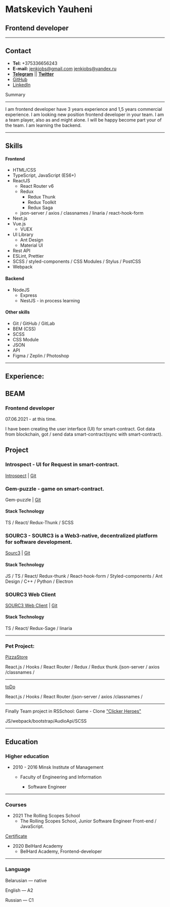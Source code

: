 # Matskevich Yauheni

## Frontend developer

---

## Contact

- **Tel:** +375336656243
- **E-mail:** <jenkjobs@gmail.com> <jenkjobs@yandex.ru>
- **[Telegram](https://t.me/JenkDi)** || **[Twitter](https://twitter.com/Jenk_JS)**
- [GitHub](https://github.com/JenkJS)
- [LinkedIn](https://www.linkedin.com/in/jenkjs/)

Summary

---
I am frontend developer have 3 years experience and 1,5 years commercial experience.  I am looking new position frontend developer in your team. I am a team player, also as and might alone. I will be happy become part your of the team.
I am learning the backend.

---
## Skills

#### Frontend

- HTML/CSS
- TypeScript, JavaScript (ES6+)
- ReactJS
  - React Router v6
  - Redux
    - Redux Thunk
    - Redux Toolkit
    - Redux Saga
  - json-server / axios / classnames / linaria / react-hook-form
- Next.js
- Vue.js
  - VUEX
- UI Library
  - Ant Design
  - Material UI
- Rest API
- ESLint, Prettier
- SCSS / styled-components / CSS Modules / Stylus / PostCSS
- Webpack

#### Backend
 - NodeJS
   - Express
   - NestJS - in process learning
#### Other skills

- Git / GitHub / GitLab
- BEM (CSS)
- SCSS
- CSS Module
- JSON
- API
- Figma / Zeplin / Photoshop
---
## Experience:
## BEAM
  ### Frontend developer

  07.06.2021 - at this time.

  I have been creating the user interface (UI) for smart-contract. Got data from blockchain,  got / send data smart-contract(sync with smart-contract).
  ## Project
  ### Introspect - UI for Request in smart-contract.

  [Introspect](https://sixstringer91.github.io/beam-dapps/) |  [Git](https://github.com/BeamMW/beam-dapps/tree/main/introspect) 

### Gem-puzzle - game on smart-contract.

  Gem-puzzle |  [Git](https://github.com/BeamMW/beam-dapps/tree/main/gem_puzzle_fe)

#### Stack Technology

TS / React/ Redux-Thunk / SCSS

  ### SOURC3 -  SOURC3 is a Web3-native, decentralized platform for software development.

  [Sourc3](https://app.sourc3.xyz) |  [Git](https://github.com/SOURC3XYZ)
  
  #### Stack Technology

JS / TS / React/ Redux-thunk / React-hook-form / Styled-components / Ant Design / C++ / Python / Electron

  ### SOURC3 Web Client

  [SOURC3 Web Client](https://app.sourc3.xyz/download) |  [Git](https://github.com/SOURC3XYZ/Sourc3-Web-Client)

#### Stack Technology

TS / React/ Redux-Sage / linaria

---
### Pet Project:

[PizzaStore](https://pizzas-store.herokuapp.com)


React.js / Hooks / React Router / Redux / Redux thunk /json-server / axios /classnames /

---

[toDo](https://github.com/JenkJS/todo)

React.js / Hooks / React Router /json-server / axios /classnames /

---

Finally Team project in RSSchool: Game - Clone ["Clicker Heroes"](https://doleur.github.io/rsclone/)

JS/webpack/bootstrap/AudioApi/SCSS

---

## Education

### Higher education

- 2010 - 2016 Minsk Institute of Management

  - Faculty of Engineering and Information

    - Software Engineer

---

### Courses

- 2021 The Rolling Scopes School
  - The Rolling Scopes School, Junior Software Engineer Front-end / JavaScript.

[Certificate](https://app.rs.school/certificate/63gyipsq)

- 2020 BelHard Academy
  - BelHard Academy, Frontend-developer

---

### Language

Belarusian — native

English — A2

Russian — C1


